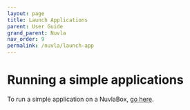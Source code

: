 ```yaml
---
layout: page
title: Launch Applications
parent: User Guide
grand_parent: Nuvla
nav_order: 9
permalink: /nuvla/launch-app
---
```


# Running a simple applications

To run a simple application on a NuvlaBox, [go here](/nuvlabox/deploying-apps/first-app).
